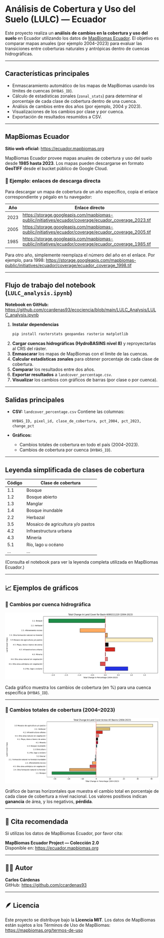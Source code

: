 # Análisis de Cobertura y Uso del Suelo (LULC) — Ecuador

Este proyecto realiza un **análisis de cambios en la cobertura y uso del suelo** en Ecuador utilizando los datos de [MapBiomas Ecuador](https://ecuador.mapbiomas.org).
El objetivo es comparar mapas anuales (por ejemplo 2004–2023) para evaluar las transiciones entre coberturas naturales y antrópicas dentro de cuencas hidrográficas.

---

## Características principales

- Enmascaramiento automático de los mapas de MapBiomas usando los límites de cuencas (`HYBAS_ID`).
- Cálculo de estadísticas zonales (`zonal_stats`) para determinar el porcentaje de cada clase de cobertura dentro de una cuenca.
- Análisis de cambios entre dos años (por ejemplo, 2004 y 2023).
- Visualizaciones de los cambios por clase y por cuenca.
- Exportación de resultados resumidos a CSV.

---

## MapBiomas Ecuador

**Sitio web oficial:** https://ecuador.mapbiomas.org

MapBiomas Ecuador provee mapas anuales de cobertura y uso del suelo desde **1985 hasta 2023**.
Los mapas pueden descargarse en formato **GeoTIFF** desde el bucket público de Google Cloud.

### 🔗 Ejemplo: enlaces de descarga directa

Para descargar un mapa de cobertura de un año específico, copia el enlace correspondiente y pégalo en tu navegador:

| Año | Enlace directo |
|-----|----------------|
| 2023 | https://storage.googleapis.com/mapbiomas-public/initiatives/ecuador/coverage/ecuador_coverage_2023.tif |
| 2005 | https://storage.googleapis.com/mapbiomas-public/initiatives/ecuador/coverage/ecuador_coverage_2005.tif |
| 1985 | https://storage.googleapis.com/mapbiomas-public/initiatives/ecuador/coverage/ecuador_coverage_1985.tif |

Para otro año, simplemente reemplaza el número del año en el enlace.
Por ejemplo, para 1998:
https://storage.googleapis.com/mapbiomas-public/initiatives/ecuador/coverage/ecuador_coverage_1998.tif

---

## Flujo de trabajo del notebook (`LULC_analysis.ipynb`)

**Notebook en GitHub:** https://github.com/ccardenas93/ecociencia/blob/main/LULC_Analysis/LULC_analysis.ipynb

1. **Instalar dependencias**
   ```bash
   pip install rasterstats geopandas rasterio matplotlib
   ```
2. **Cargar cuencas hidrográficas (HydroBASINS nivel 8)** y reproyectarlas al CRS del ráster.
3. **Enmascarar** los mapas de MapBiomas con el límite de las cuencas.
4. **Calcular estadísticas zonales** para obtener porcentaje de cada clase de cobertura.
5. **Comparar** los resultados entre dos años.
6. **Exportar resultados** a `landcover_percentage.csv`.
7. **Visualizar** los cambios con gráficos de barras (por clase o por cuenca).

---

## Salidas principales

- **CSV:** `landcover_percentage.csv`
  Contiene las columnas:
  ```
  HYBAS_ID, pixel_id, clase_de_cobertura, pct_2004, pct_2023, change_pct
  ```

- **Gráficos:**
  - Cambios totales de cobertura en todo el país (2004–2023).
  - Cambios de cobertura por cuenca (`HYBAS_ID`).

---

## Leyenda simplificada de clases de cobertura

| Código | Clase de cobertura |
|--------|--------------------|
| 1.1 | Bosque |
| 1.2 | Bosque abierto |
| 1.3 | Manglar |
| 1.4 | Bosque inundable |
| 2.2 | Herbazal |
| 3.5 | Mosaico de agricultura y/o pastos |
| 4.2 | Infraestructura urbana |
| 4.3 | Minería |
| 5.1 | Río, lago u océano |
| … | … |

(Consulta el notebook para ver la leyenda completa utilizada en MapBiomas Ecuador.)

---

## 📈 Ejemplos de gráficos

### 🔸 Cambios por cuenca hidrográfica
![Ejemplo por cuenca](https://github.com/ccardenas93/ecociencia/blob/main/LULC_Analysis/Images/cuenca.png?raw=true)

Cada gráfico muestra los cambios de cobertura (en %) para una cuenca específica (`HYBAS_ID`).

---

### 🔸 Cambios totales de cobertura (2004–2023)
![Ejemplo de cambio total](https://github.com/ccardenas93/ecociencia/blob/main/LULC_Analysis/Images/general.png?raw=true)

Gráfico de barras horizontales que muestra el cambio total en porcentaje de cada clase de cobertura a nivel nacional.
Los valores positivos indican **ganancia** de área, y los negativos, **pérdida**.

---

## 🧾 Cita recomendada

Si utilizas los datos de MapBiomas Ecuador, por favor cita:

**MapBiomas Ecuador Project — Colección 2.0**  
Disponible en: https://ecuador.mapbiomas.org

---

## 👨‍💻 Autor

**Carlos Cárdenas**  
GitHub: https://github.com/ccardenas93

---

## 🪶 Licencia

Este proyecto se distribuye bajo la **Licencia MIT**.
Los datos de MapBiomas están sujetos a los Términos de Uso de MapBiomas: https://mapbiomas.org/termos-de-uso
